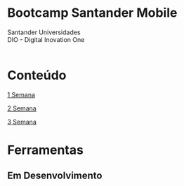 # Bootcamp Santander Mobile
Santander Universidades <br>
DIO - Digital Inovation One <br><br>

# Conteúdo <br>
<a href="https://github.com/PaulaSena/BootcampSantanderMobile/tree/main/1%20Semana">1 Semana</a><br>


<a href="1 semana">2 Semana</a><br>



<a href="1 semana">3 Semana</a><br>

# Ferramentas <br>


## Em Desenvolvimento




